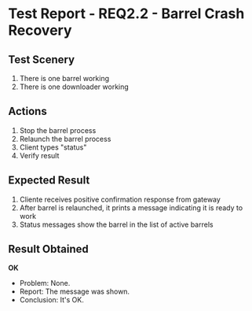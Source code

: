 # Test Report - REQ2.2 - Barrel Crash Recovery

## Test Scenery

1. There is one barrel working
2. There is one downloader working

## Actions

1. Stop the barrel process
2. Relaunch the barrel process
3. Client types "status"
4. Verify result

## Expected Result

1. Cliente receives positive confirmation response from gateway
2. After barrel is relaunched, it prints a message indicating it is ready to work
3. Status messages show the barrel in the list of active barrels


## Result Obtained
**OK**

- Problem: None.
- Report: The message was shown.
- Conclusion: It's OK.
